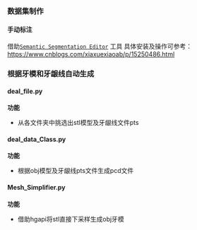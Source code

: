 ### 数据集制作

#### 手动标注
借助[`Semantic Segmentation Editor`](https://github.com/Hitachi-Automotive-And-Industry-Lab/semantic-segmentation-editor) 工具
具体安装及操作可参考：
https://www.cnblogs.com/xiaxuexiaoab/p/15250486.html

### 根据牙模和牙龈线自动生成
#### deal_file.py
**功能**
- 从各文件夹中挑选出stl模型及牙龈线文件pts

#### deal_data_Class.py
**功能**
- 根据obj模型及牙龈线pts文件生成pcd文件

#### Mesh_Simplifier.py
**功能**
- 借助hgapi将stl直接下采样生成obj牙模